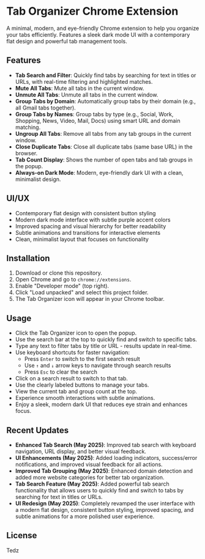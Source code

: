 # Tab Organizer Chrome Extension

A minimal, modern, and eye-friendly Chrome extension to help you organize your tabs efficiently. Features a sleek dark mode UI with a contemporary flat design and powerful tab management tools.

## Features

- **Tab Search and Filter**: Quickly find tabs by searching for text in titles or URLs, with real-time filtering and highlighted matches.
- **Mute All Tabs**: Mute all tabs in the current window.
- **Unmute All Tabs**: Unmute all tabs in the current window.
- **Group Tabs by Domain**: Automatically group tabs by their domain (e.g., all Gmail tabs together).
- **Group Tabs by Names**: Group tabs by type (e.g., Social, Work, Shopping, News, Video, Mail, Docs) using smart URL and domain matching.
- **Ungroup All Tabs**: Remove all tabs from any tab groups in the current window.
- **Close Duplicate Tabs**: Close all duplicate tabs (same base URL) in the browser.
- **Tab Count Display**: Shows the number of open tabs and tab groups in the popup.
- **Always-on Dark Mode**: Modern, eye-friendly dark UI with a clean, minimalist design.

## UI/UX
- Contemporary flat design with consistent button styling
- Modern dark mode interface with subtle purple accent colors
- Improved spacing and visual hierarchy for better readability
- Subtle animations and transitions for interactive elements
- Clean, minimalist layout that focuses on functionality

## Installation
1. Download or clone this repository.
2. Open Chrome and go to `chrome://extensions`.
3. Enable "Developer mode" (top right).
4. Click "Load unpacked" and select this project folder.
5. The Tab Organizer icon will appear in your Chrome toolbar.

## Usage
- Click the Tab Organizer icon to open the popup.
- Use the search bar at the top to quickly find and switch to specific tabs.
- Type any text to filter tabs by title or URL - results update in real-time.
- Use keyboard shortcuts for faster navigation:
  - Press `Enter` to switch to the first search result
  - Use `↑` and `↓` arrow keys to navigate through search results
  - Press `Esc` to clear the search
- Click on a search result to switch to that tab.
- Use the clearly labeled buttons to manage your tabs.
- View the current tab and group count at the top.
- Experience smooth interactions with subtle animations.
- Enjoy a sleek, modern dark UI that reduces eye strain and enhances focus.

## Recent Updates
- **Enhanced Tab Search (May 2025)**: Improved tab search with keyboard navigation, URL display, and better visual feedback.
- **UI Enhancements (May 2025)**: Added loading indicators, success/error notifications, and improved visual feedback for all actions.
- **Improved Tab Grouping (May 2025)**: Enhanced domain detection and added more website categories for better tab organization.
- **Tab Search Feature (May 2025)**: Added powerful tab search functionality that allows users to quickly find and switch to tabs by searching for text in titles or URLs.
- **UI Redesign (May 2025)**: Completely revamped the user interface with a modern flat design, consistent button styling, improved spacing, and subtle animations for a more polished user experience.

## License
Tedz
